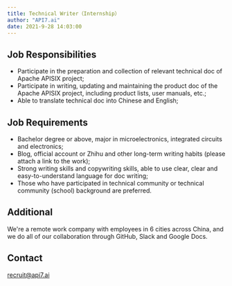 ```yaml
---
title: Technical Writer（Internship）
author: "API7.ai"
date: 2021-9-28 14:03:00
---
```


## Job Responsibilities

- Participate in the preparation and collection of relevant technical doc of Apache APISIX project;
- Participate in writing, updating and maintaining the product doc of the Apache APISIX project, including product lists, user manuals, etc.;
- Able to translate technical doc into Chinese and English;

## Job Requirements

- Bachelor degree or above, major in microelectronics, integrated circuits and electronics;
- Blog, official account or Zhihu and other long-term writing habits (please attach a link to the work);
- Strong writing skills and copywriting skills, able to use clear, clear and easy-to-understand language for doc writing;
- Those who have participated in technical community or technical community (school) background are preferred.

## Additional

We're a remote work company with employees in 6 cities across China, and we do all of our collaboration through GitHub, Slack and Google Docs.

## Contact

[recruit@api7.ai](mailto:recruit@api7.ai)
